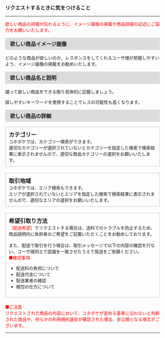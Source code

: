 <h3>リクエストするときに気をつけること</h3>
<hr>

<font color="ff0000">欲しい商品の詳細が伝わるように、イメージ画像の掲載や商品詳細の記述にご協力をお願いいたします。</font>

<div style="padding: 7px 15px; margin-top: 15px; margin-bottom: 15px; border: 1px solid #dcdcdc; background-color: #dcdcdc; font-size: 120%">
<strong>欲しい商品イメージ画像</strong>
</div>

どのような商品が欲しいのか、レスポンスをしてくれるユーザ様が把握しやすいよう、イメージ画像の掲載をお勧めいたします。

<div style="padding: 7px 15px; margin-top: 15px; margin-bottom: 15px; border: 1px solid #dcdcdc; background-color: #dcdcdc; font-size: 120%">
<strong>欲しい商品名と説明</strong>
</div>

譲って欲しい商品をできる限り具体的に記載しましょう。

探しやすいキーワードを使用することでレスの可能性も高くなります。

<div style="padding: 7px 15px; margin-top: 15px; margin-bottom: 15px; border: 1px solid #dcdcdc; background-color: #dcdcdc; font-size: 120%">
<strong>欲しい商品の詳細</strong>
</div>

<div style="padding: 10px; margin-top: 15px; margin-bottom: 20px; border: 2px solid #dcdcdc;">
<font size="4"><strong>カテゴリー</strong></font><br>
コネポケでは、カテゴリー検索ができます。<br>  
適切なカテゴリーが選択されていないとカテゴリーを指定した検索で検索結果に表示されませんので、適切な商品カテゴリーの選択をお願いいたします。
</div>

<div style="padding: 10px; margin-top: 15px; margin-bottom: 20px; border: 2px solid #dcdcdc;">
<font size="4"><strong>取引地域</strong></font><br>
コネポケでは、エリア検索もできます。<br>
エリアが選択されていないとエリアを指定した検索で検索結果に表示されませんので、適切なエリアの選択をお願いいたします。
</div>

<div style="padding: 10px; margin-top: 15px; margin-bottom: 20px; border: 2px solid #dcdcdc;">
<font size="4"><strong>希望引取り方法</strong></font><br>
<font color="ff0000">［配送希望］</font>でリクエストする場合は、送料でのトラブルを防止するため、商品説明内に負担者のご希望をご記載いただくことをお勧めしております。<br>
<br>
また、配送で取引を行う場合は、取引メッセージで以下の内容の確認を行ない、ユーザ様同士で認識を一致させたうえで発送をご依頼ください。<br>
<font color="#ff0000">■確認事項</font> <br>
<ul>
<li>配送料の負担について</li>
<li>配送代金について</li>
<li>配送業者の確認</li>
<li>梱包の仕方について</li>
</ul>
</div>

<font color="#ff0000">■ご注意  
リクエストされた商品の内容において、コネポケが定める基準に沿わないと判断された商品や、何らかの利用規約違反が確認された場合、非公開となる場合がございます。</font>

<hr>